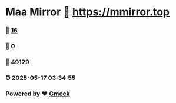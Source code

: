# Maa Mirror :link: https://mmirror.top 
### :page_facing_up: [16](https://mmirror.top/tag.html) 
### :speech_balloon: 0 
### :hibiscus: 49129 
### :alarm_clock: 2025-05-17 03:34:55 
### Powered by :heart: [Gmeek](https://github.com/Meekdai/Gmeek)
